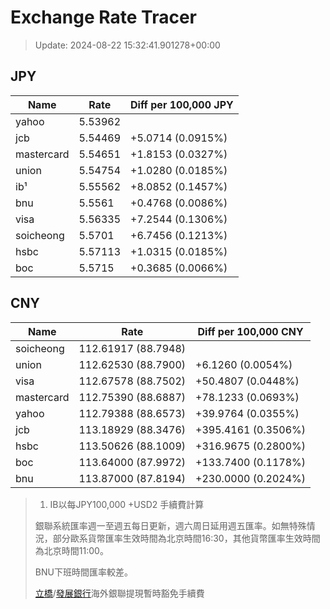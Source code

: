 # Exchange Rate Tracer

> Update: 2024-08-22 15:32:41.901278+00:00

## JPY

| Name       |    Rate | Diff per 100,000 JPY   |
|------------|---------|------------------------|
| yahoo      | 5.53962 |                        |
| jcb        | 5.54469 | +5.0714 (0.0915%)      |
| mastercard | 5.54651 | +1.8153 (0.0327%)      |
| union      | 5.54754 | +1.0280 (0.0185%)      |
| ib¹        | 5.55562 | +8.0852 (0.1457%)      |
| bnu        | 5.5561  | +0.4768 (0.0086%)      |
| visa       | 5.56335 | +7.2544 (0.1306%)      |
| soicheong  | 5.5701  | +6.7456 (0.1213%)      |
| hsbc       | 5.57113 | +1.0315 (0.0185%)      |
| boc        | 5.5715  | +0.3685 (0.0066%)      |

## CNY

| Name       | Rate                | Diff per 100,000 CNY   |
|------------|---------------------|------------------------|
| soicheong  | 112.61917	(88.7948) |                        |
| union      | 112.62530	(88.7900) | +6.1260 (0.0054%)      |
| visa       | 112.67578	(88.7502) | +50.4807 (0.0448%)     |
| mastercard | 112.75390	(88.6887) | +78.1233 (0.0693%)     |
| yahoo      | 112.79388	(88.6573) | +39.9764 (0.0355%)     |
| jcb        | 113.18929	(88.3476) | +395.4161 (0.3506%)    |
| hsbc       | 113.50626	(88.1009) | +316.9675 (0.2800%)    |
| boc        | 113.64000	(87.9972) | +133.7400 (0.1178%)    |
| bnu        | 113.87000	(87.8194) | +230.0000 (0.2024%)    |


> 1. IB以每JPY100,000 +USD2 手續費計算
>
> 銀聯系統匯率週一至週五每日更新，週六周日延用週五匯率。如無特殊情況，部分歐系貨幣匯率生效時間為北京時間16:30，其他貨幣匯率生效時間為北京時間11:00。
>
> BNU下班時間匯率較差。
>
> [立橋](https://www.wlbank.com.mo/uploads/ueditor/file/20181211/1544536513900230.pdf)/[發展銀行](https://www.mdb.com.mo/Service_Charges_20230728.pdf)海外銀聯提現暫時豁免手續費

